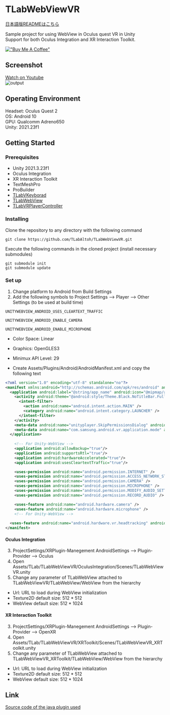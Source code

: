 # TLabWebViewVR

[日本語版READMEはこちら](README-ja.md)

Sample project for using WebView in Oculus quest VR in Unity  
Support for both Oculus Integration and XR Interaction Toolkit.

[!["Buy Me A Coffee"](https://www.buymeacoffee.com/assets/img/custom_images/orange_img.png)](https://www.buymeacoffee.com/tlabaltoh)

## Screenshot  
[Watch on Youtube](https://youtu.be/q3swlSP1mRg)  
![output](https://user-images.githubusercontent.com/121733943/236464782-8fc7518c-5bde-4778-935c-1bf8850b7c9d.gif)

## Operating Environment
Headset: Oculus Quest 2  
OS: Android 10  
GPU: Qualcomm Adreno650  
Unity: 2021.23f1  

## Getting Started
### Prerequisites
- Unity 2021.3.23f1  
- Oculus Integration
- XR Interaction Toolkit
- TextMeshPro
- ProBuilder
- [TLabVKeyborad](https://github.com/TLabAltoh/TLabVKeyborad)
- [TLabWebView](https://github.com/TLabAltoh/TLabWebView)
- [TLabVRPlayerController](https://github.com/TLabAltoh/TLabVRPlayerController)
### Installing
Clone the repository to any directory with the following command  
```
git clone https://github.com/TLabAltoh/TLabWebViewVR.git
```
Execute the following commands in the cloned project (install necessary submodules)

```
git submodule init
git submodule update
```
### Set up
1. Change platform to Android from Build Settings  
2. Add the following symbols to Project Settings --> Player --> Other Settings (to be used at build time)  
```
UNITYWEBVIEW_ANDROID_USES_CLEARTEXT_TRAFFIC
```
```
UNITYWEBVIEW_ANDROID_ENABLE_CAMERA
```
```
UNITYWEBVIEW_ANDROID_ENABLE_MICROPHONE
```
- Color Space: Linear
- Graphics: OpenGLES3
- Minimux API Level: 29 
  
- Create Assets/Plugins/Android/AndroidManifest.xml and copy the following text
```xml
<?xml version="1.0" encoding="utf-8" standalone="no"?>
<manifest xmlns:android="http://schemas.android.com/apk/res/android" android:installLocation="auto">
  <application android:label="@string/app_name" android:icon="@mipmap/app_icon" android:allowBackup="false">
    <activity android:theme="@android:style/Theme.Black.NoTitleBar.Fullscreen" android:configChanges="locale|fontScale|keyboard|keyboardHidden|mcc|mnc|navigation|orientation|screenLayout|screenSize|smallestScreenSize|touchscreen|uiMode" android:launchMode="singleTask" android:name="com.unity3d.player.UnityPlayerActivity" android:excludeFromRecents="true">
      <intent-filter>
        <action android:name="android.intent.action.MAIN" />
        <category android:name="android.intent.category.LAUNCHER" />
      </intent-filter>
    </activity>
    <meta-data android:name="unityplayer.SkipPermissionsDialog" android:value="false" />
    <meta-data android:name="com.samsung.android.vr.application.mode" android:value="vr_only" />
  </application>
	
    <!-- For Unity-WebView -->
    <application android:allowBackup="true"/>
    <application android:supportsRtl="true"/>
    <application android:hardwareAccelerated="true"/>
    <application android:usesCleartextTraffic="true"/>

    <uses-permission android:name="android.permission.INTERNET" />
    <uses-permission android:name="android.permission.ACCESS_NETWORK_STATE"/>
    <uses-permission android:name="android.permission.CAMERA" />
    <uses-permission android:name="android.permission.MICROPHONE" />
    <uses-permission android:name="android.permission.MODIFY_AUDIO_SETTINGS" />
    <uses-permission android:name="android.permission.RECORD_AUDIO" />

    <uses-feature android:name="android.hardware.camera" />
    <uses-feature android:name="android.hardware.microphone" />
    <!-- For Unity-WebView -->
	
  <uses-feature android:name="android.hardware.vr.headtracking" android:version="1" android:required="true" />
</manifest>
```
#### Oculus Integration
3. ProjectSettings/XRPlugin-Manegement  AndroidSettings --> Plugin-Provider --> Oculus
4. Open Assets/TLab/TLabWebViewVR/OculusIntegration/Scenes/TLabWebViewVR.unity
5. Change any parameter of TLabWebView attached to TLabWebViewVR/TLabWebView/WebView from the hierarchy
- Url: URL to load during WebView initialization
- Texture2D default size: 512 * 512
- WebView default size: 512 * 1024

#### XR Interaction Toolkit
3. ProjectSettings/XRPlugin-Manegement  AndroidSettings --> Plugin-Provider --> OpenXR
4. Open Assets/TLab/TLabWebViewVR/XRToolkit/Scenes/TLabWebViewVR_XRToolkit.unity
5. Change any parameter of TLabWebView attached to TLabWebViewVR_XRToolkit/TLabWebView/WebView from the hierarchy
- Url: URL to load during WebView initialization
- Texture2D default size: 512 * 512
- WebView default size: 512 * 1024

## Link
[Source code of the java plugin used](https://github.com/TLabAltoh/TLabWebViewPlugin)
